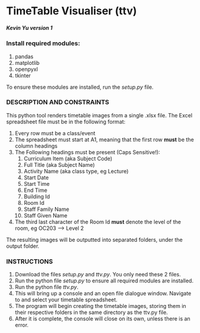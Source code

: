 # TimeTable Visualiser (ttv)
##### Kevin Yu version 1

### Install required modules:


1. pandas
2. matplotlib
3. openpyxl
4. tkinter

To ensure these modules are installed, run the _setup.py_ file.


### DESCRIPTION AND CONSTRAINTS

This python tool renders timetable images from a single .xlsx file. The Excel spreadsheet file must be in the following 
format:

1. Every row must be a class/event
2. The spreadsheet must start at A1, meaning that the first row **must** be the column headings
3. The Following headings must be present (Caps Sensitive!):
   1. Curriculum Item (aka Subject Code)
   2. Full Title (aka Subject Name)
   3. Activity Name (aka class type, eg Lecture)
   4. Start Date
   5. Start Time
   6. End Time
   7. Building Id
   8. Room Id
   9. Staff Family Name
   10. Staff Given Name
4. The third last character of the Room Id **must** denote the level of the room, eg OC203 --> Level 2

The resulting images will be outputted into separated folders, under the output folder.

### INSTRUCTIONS
1. Download the files _setup.py_ and _ttv.py_. You only need these 2 files.
2. Run the python file _setup.py_ to ensure all required modules are installed.
2. Run the python file _ttv.py_.
2. This will bring up a console and an open file dialogue window. Navigate to and select your timetable spreadsheet.
3. The program will begin creating the timetable images, storing them in their respective folders in the same directory as the ttv.py file.
4. After it is complete, the console will close on its own, unless there is an error.
